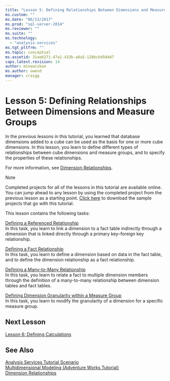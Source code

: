 ```yaml
---
title: "Lesson 5: Defining Relationships Between Dimensions and Measure Groups | Microsoft Docs"
ms.custom: ""
ms.date: "06/13/2017"
ms.prod: "sql-server-2014"
ms.reviewer: ""
ms.suite: ""
ms.technology: 
  - "analysis-services"
ms.tgt_pltfrm: ""
ms.topic: conceptual
ms.assetid: 31aeb271-47a1-433b-a8a5-120bcb4584d7
caps.latest.revision: 14
author: minewiskan
ms.author: owend
manager: craigg
---
```

# Lesson 5: Defining Relationships Between Dimensions and Measure Groups
  In the previous lessons in this tutorial, you learned that database dimensions added to a cube can be used as the basis for one or more cube dimensions. In this lesson, you learn to define different types of relationships between cube dimensions and measure groups, and to specify the properties of these relationships.  
  
 For more information, see [Dimension Relationships](multidimensional-models-olap-logical-cube-objects/dimension-relationships.md).  
  
> [!NOTE]  
>  Completed projects for all of the lessons in this tutorial are available online. You can jump ahead to any lesson by using the completed project from the previous lesson as a starting point. [Click here](http://go.microsoft.com/fwlink/?LinkID=221866) to download the sample projects that go with this tutorial.  
  
 This lesson contains the following tasks:  
  
 [Defining a Referenced Relationship](lesson-5-1-defining-a-referenced-relationship.md)  
 In this task, you learn to link a dimension to a fact table indirectly through a dimension that is linked directly through a primary key–foreign key relationship.  
  
 [Defining a Fact Relationship](lesson-5-2-defining-a-fact-relationship.md)  
 In this task, you learn to define a dimension based on data in the fact table, and to define the dimension relationship as a fact relationship.  
  
 [Defining a Many-to-Many Relationship](lesson-5-3-defining-a-many-to-many-relationship.md)  
 In this task, you learn to relate a fact to multiple dimension members through the definition of a many-to-many relationship between dimension tables and fact tables.  
  
 [Defining Dimension Granularity within a Measure Group](lesson-5-4-defining-dimension-granularity-within-a-measure-group.md)  
 In this task, you learn to modify the granularity of a dimension for a specific measure group.  
  
## Next Lesson  
 [Lesson 6: Defining Calculations](lesson-6-defining-calculations.md)  
  
## See Also  
 [Analysis Services Tutorial Scenario](analysis-services-tutorial-scenario.md)   
 [Multidimensional Modeling &#40;Adventure Works Tutorial&#41;](multidimensional-modeling-adventure-works-tutorial.md)   
 [Dimension Relationships](multidimensional-models-olap-logical-cube-objects/dimension-relationships.md)  
  
  
